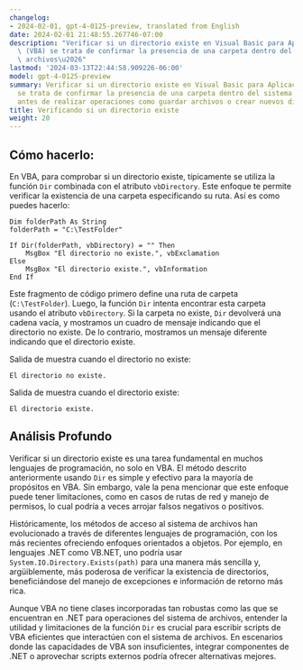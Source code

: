```yaml
---
changelog:
- 2024-02-01, gpt-4-0125-preview, translated from English
date: 2024-02-01 21:48:55.267746-07:00
description: "Verificar si un directorio existe en Visual Basic para Aplicaciones\
  \ (VBA) se trata de confirmar la presencia de una carpeta dentro del sistema de\
  \ archivos\u2026"
lastmod: '2024-03-13T22:44:58.909226-06:00'
model: gpt-4-0125-preview
summary: Verificar si un directorio existe en Visual Basic para Aplicaciones (VBA)
  se trata de confirmar la presencia de una carpeta dentro del sistema de archivos
  antes de realizar operaciones como guardar archivos o crear nuevos directorios.
title: Verificando si un directorio existe
weight: 20
---
```


## Cómo hacerlo:
En VBA, para comprobar si un directorio existe, típicamente se utiliza la función `Dir` combinada con el atributo `vbDirectory`. Este enfoque te permite verificar la existencia de una carpeta especificando su ruta. Así es como puedes hacerlo:

```basic
Dim folderPath As String
folderPath = "C:\TestFolder"

If Dir(folderPath, vbDirectory) = "" Then
    MsgBox "El directorio no existe.", vbExclamation
Else
    MsgBox "El directorio existe.", vbInformation
End If
```

Este fragmento de código primero define una ruta de carpeta (`C:\TestFolder`). Luego, la función `Dir` intenta encontrar esta carpeta usando el atributo `vbDirectory`. Si la carpeta no existe, `Dir` devolverá una cadena vacía, y mostramos un cuadro de mensaje indicando que el directorio no existe. De lo contrario, mostramos un mensaje diferente indicando que el directorio existe.

Salida de muestra cuando el directorio no existe:
```
El directorio no existe.
```

Salida de muestra cuando el directorio existe:
```
El directorio existe.
```

## Análisis Profundo
Verificar si un directorio existe es una tarea fundamental en muchos lenguajes de programación, no solo en VBA. El método descrito anteriormente usando `Dir` es simple y efectivo para la mayoría de propósitos en VBA. Sin embargo, vale la pena mencionar que este enfoque puede tener limitaciones, como en casos de rutas de red y manejo de permisos, lo cual podría a veces arrojar falsos negativos o positivos.

Históricamente, los métodos de acceso al sistema de archivos han evolucionado a través de diferentes lenguajes de programación, con los más recientes ofreciendo enfoques orientados a objetos. Por ejemplo, en lenguajes .NET como VB.NET, uno podría usar `System.IO.Directory.Exists(path)` para una manera más sencilla y, argüiblemente, más poderosa de verificar la existencia de directorios, beneficiándose del manejo de excepciones e información de retorno más rica.

Aunque VBA no tiene clases incorporadas tan robustas como las que se encuentran en .NET para operaciones del sistema de archivos, entender la utilidad y limitaciones de la función `Dir` es crucial para escribir scripts de VBA eficientes que interactúen con el sistema de archivos. En escenarios donde las capacidades de VBA son insuficientes, integrar componentes de .NET o aprovechar scripts externos podría ofrecer alternativas mejores.
